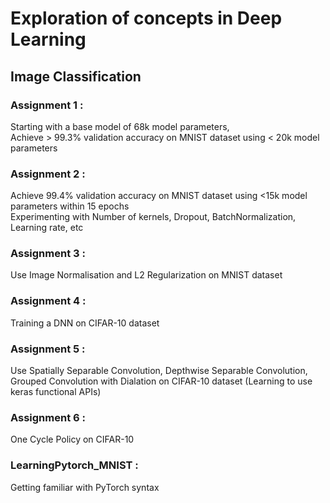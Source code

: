 # Exploration of concepts in Deep Learning  

## Image Classification
### Assignment 1 :  
Starting with a base model of 68k model parameters,  
Achieve > 99.3% validation accuracy on MNIST dataset using < 20k model parameters  

### Assignment 2 :  
Achieve 99.4% validation accuracy on MNIST dataset using <15k model parameters within 15 epochs  
Experimenting with Number of kernels, Dropout, BatchNormalization, Learning rate, etc

### Assignment 3 :
Use Image Normalisation and L2 Regularization on MNIST dataset

### Assignment 4 :
Training a DNN on CIFAR-10 dataset

### Assignment 5 :
Use Spatially Separable Convolution, Depthwise Separable Convolution, Grouped Convolution with Dialation on CIFAR-10 dataset (Learning to use keras functional APIs)

### Assignment 6 :
One Cycle Policy on CIFAR-10 

### LearningPytorch_MNIST :
Getting familiar with PyTorch syntax
